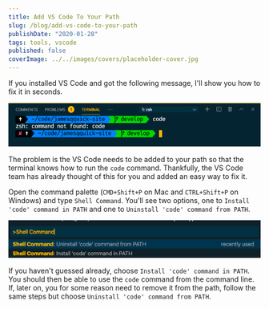 ```yaml
---
title: Add VS Code To Your Path
slug: /blog/add-vs-code-to-your-path
publishDate: "2020-01-28"
tags: tools, vscode
published: false
coverImage: ../../images/covers/placeholder-cover.jpg
---
```


If you installed VS Code and got the following message, I'll show you how to fix it in seconds.

![Code Command Not Found](./images/code-not-found.png)

The problem is the VS Code needs to be added to your path so that the terminal knows how to run the `code` command. Thankfully, the VS Code team has already thought of this for you and added an easy way to fix it.

Open the command palette (`CMD+Shift+P` on Mac and `CTRL+Shift+P` on Windows) and type `Shell Command`. You'll see two options, one to `Install 'code' command in PATH` and one to `Uninstall 'code' command from PATH`.

![Shell Command Options](./images/shell-commands.png)

If you haven't guessed already, choose `Install 'code' command in PATH`. You should then be able to use the `code` command from the command line. If, later on, you for some reason need to remove it from the path, follow the same steps but choose `Uninstall 'code' command from PATH`.
